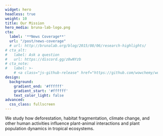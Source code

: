 ```yaml
---
widget: hero
headless: true
weight: 10
title: Our Mission
hero_media: bruna-lab-logo.png
cta:
  label: '**News Coverage**'
  url: "/post/news-coverage"
  # url: http://brunalab.org/blog/2015/08/06/research-highlights/
# cta_alt:
#   label: Ask a question
#   url: https://discord.gg/z8wNYzb
# cta_note:
#   label: >-
    # <a class="js-github-release" href="https://github.com/wowchemy/wowchemy-hugo-themes/releases" data-repo="wowchemy/wowchemy-hugo-themes">Latest release<!-- V --></a><div style="text-shadow: none;"><a class="github-button" href="https://github.com/wowchemy/wowchemy-hugo-themes" data-icon="octicon-star" data-size="large" data-show-count="true" aria-label="Star">Star Wowchemy site builder for Hugo</a></div><div style="text-shadow: none;"><a class="github-button" href="https://github.com/wowchemy/starter-hugo-academic" data-icon="octicon-star" data-size="large" data-show-count="true" aria-label="Star">Star the Academic template</a></div>
design:
  background:
    gradient_end: '#ffffff'
    gradient_start: '#ffffff'
    text_color_light: false
advanced:
  css_class: fullscreen
---
```


We study how deforestation, habitat fragmentation, climate change, and other human activities influence plant-animal interactions and plant population dynamics in tropical ecosystems. 

